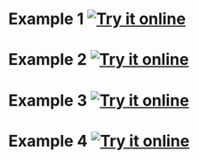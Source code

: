 Example 1 [![Try it online](https://img.shields.io/badge/try%20it-online-blue.svg)](https://wandbox.org/permlink/Xb1xPTxzsaqsl58E)
=========

Example 2 [![Try it online](https://img.shields.io/badge/try%20it-online-blue.svg)](https://wandbox.org/permlink/nEA8NkYlbxFR6iKT)
=========

Example 3 [![Try it online](https://img.shields.io/badge/try%20it-online-blue.svg)](https://wandbox.org/permlink/1ADSxGnC3l9XIven)
=========

Example 4 [![Try it online](https://img.shields.io/badge/try%20it-online-blue.svg)](https://wandbox.org/permlink/whK664103kESGaFu)
=========
